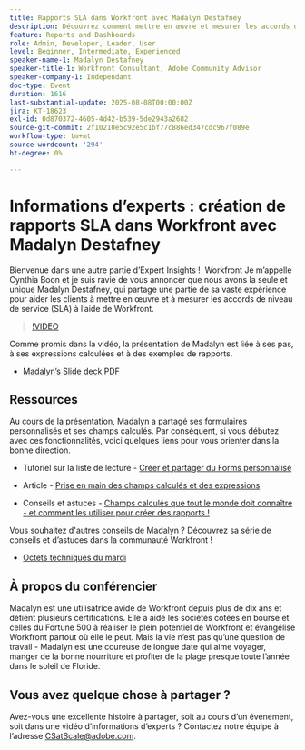 ```yaml
---
title: Rapports SLA dans Workfront avec Madalyn Destafney
description: Découvrez comment mettre en œuvre et mesurer les accords de niveau de service (SLA) dans Adobe Workfront avec les conseils d’experts de Madalyn Destafney, notamment des conseils détaillés, des exemples de champs calculés et les bonnes pratiques en matière de formulaires personnalisés.
feature: Reports and Dashboards
role: Admin, Developer, Leader, User
level: Beginner, Intermediate, Experienced
speaker-name-1: Madalyn Destafney
speaker-title-1: Workfront Consultant, Adobe Community Advisor
speaker-company-1: Independant
doc-type: Event
duration: 1616
last-substantial-update: 2025-08-08T00:00:00Z
jira: KT-18623
exl-id: 0d870372-4605-4d42-b539-5de2943a2682
source-git-commit: 2f10210e5c92e5c1bf77c886ed347cdc967f089e
workflow-type: tm+mt
source-wordcount: '294'
ht-degree: 0%

---
```


# Informations d’experts : création de rapports SLA dans Workfront avec Madalyn Destafney

Bienvenue dans une autre partie d’Expert Insights !  Workfront Je m’appelle Cynthia Boon et je suis ravie de vous annoncer que nous avons la seule et unique Madalyn Destafney, qui partage une partie de sa vaste expérience pour aider les clients à mettre en œuvre et à mesurer les accords de niveau de service (SLA) à l’aide de Workfront. 

>[!VIDEO](https://video.tv.adobe.com/v/3469901/?learn=on&enablevpops)

Comme promis dans la vidéo, la présentation de Madalyn est liée à ses pas, à ses expressions calculées et à des exemples de rapports. 

* [Madalyn’s Slide deck PDF](https://cdn.experience.workfront.com/Training/Guides/Customer+Success+at+Scale/SLA+Reporting.pdf)

## Ressources

Au cours de la présentation, Madalyn a partagé ses formulaires personnalisés et ses champs calculés. Par conséquent, si vous débutez avec ces fonctionnalités, voici quelques liens pour vous orienter dans la bonne direction. 

* Tutoriel sur la liste de lecture - [Créer et partager du Forms personnalisé](https://experienceleague.adobe.com/en/playlists/workfront-create-and-manage-custom-forms)

* Article - [Prise en main des champs calculés et des expressions](https://experienceleague.adobe.com/en/docs/workfront-learn/tutorials-workfront/custom-data/calculated-expressions/get-started-with-calculated-fields-and-expressions)

* Conseils et astuces - [Champs calculés que tout le monde doit connaître - et comment les utiliser pour créer des rapports !](https://experienceleague.adobe.com/en/docs/events/the-skill-exchange-recordings/workfront/apr2022/calculated-fields)

Vous souhaitez d&#39;autres conseils de Madalyn ? Découvrez sa série de conseils et d’astuces dans la communauté Workfront ! 

* [Octets techniques du mardi](https://experienceleaguecommunities.adobe.com/t5/workfront-discussions/tuesday-tech-bytes/m-p/625812#M2742)

## À propos du conférencier 

Madalyn est une utilisatrice avide de Workfront depuis plus de dix ans et détient plusieurs certifications. Elle a aidé les sociétés cotées en bourse et celles du Fortune 500 à réaliser le plein potentiel de Workfront et évangélise Workfront partout où elle le peut. Mais la vie n’est pas qu’une question de travail - Madalyn est une coureuse de longue date qui aime voyager, manger de la bonne nourriture et profiter de la plage presque toute l’année dans le soleil de Floride. 

## Vous avez quelque chose à partager ?

Avez-vous une excellente histoire à partager, soit au cours d’un événement, soit dans une vidéo d’informations d’experts ? Contactez notre équipe à l’adresse [CSatScale@adobe.com](mailto:CSatScale@adobe.com).
